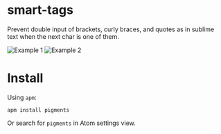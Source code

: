 # smart-tags

Prevent double input of brackets, curly braces, and quotes as in sublime text when the next char is one of them.

![Example 1](https://cloud.githubusercontent.com/assets/1085976/6180121/d675bfcc-b374-11e4-90fe-5e6522d5c20c.gif)
![Example 2](https://cloud.githubusercontent.com/assets/1085976/6180206/02ce619a-b376-11e4-9841-a562c4c2eb9e.gif)

# Install

Using `apm`:
```
apm install pigments
```
Or search for `pigments` in Atom settings view.
